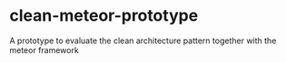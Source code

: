 # clean-meteor-prototype
A prototype to evaluate the clean architecture pattern together with the meteor framework 

